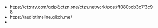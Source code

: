 - https://ctznry.com/qxip@ctzn.one/ctzn.network/post/ff080bcb3c7f3c98
- https://audiotimeline.glitch.me/
- 

